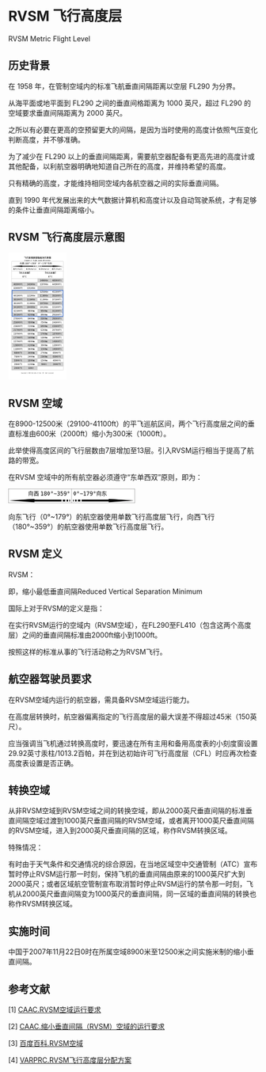 # RVSM 飞行高度层

RVSM Metric Flight Level



## 历史背景

在 1958 年，在管制空域内的标准飞航垂直间隔距离以空层 FL290 为分界。

从海平面或地平面到 FL290 之间的垂直间格距离为 1000 英尺，超过 FL290 的空域要求垂直间隔距离为 2000 英尺。

之所以有必要在更高的空预留更大的间隔，是因为当时使用的高度计依照气压变化判断高度，并不够准确。

为了减少在 FL290 以上的垂直间隔距离，需要航空器配备有更高先进的高度计或其他配备，以利航空器明确地知道自己所在的高度，并维持希望的高度。

只有精确的高度，才能维持相同空域内各航空器之间的实际垂直间隔。

直到 1990 年代发展出来的大气数据计算机和高度计以及自动驾驶系统，才有足够的条件让垂直间隔距离缩小。



## RVSM 飞行高度层示意图

<img src="./assets/Schematic_diagram_of_RVSM_flight_level.png" alt="Schematic_diagram_of_RVSM_flight_level" style="zoom:25%;" />



## RVSM 空域

在8900-12500米（29100-41100ft）的平飞巡航区间，两个飞行高度层之间的垂直标准由600米（2000ft）缩小为300米（1000ft）。

此举使得高度区间的飞行层数由7层增加至13层。引入RVSM运行相当于提高了航路的带宽。

在RVSM 空域中的所有航空器必须遵守“东单西双”原则，即为： 

<img src="./assets/Schematic_diagram_of_west_and_east.png" alt="Schematic_diagram_of_west_and_east" style="zoom:25%;" />

向东飞行（0°~179°）的航空器使用单数飞行高度层飞行，向西飞行（180°~359°）的航空器使用单数飞行高度层飞行。



## RVSM 定义

RVSM：

即，缩小最低垂直间隔Reduced Vertical Separation Minimum



国际上对于RVSM的定义是指：

在实行RVSM运行的空域内（RVSM空域），在FL290至FL410（包含这两个高度层）之间的垂直间隔标准由2000ft缩小到1000ft。

按照这样的标准从事的飞行活动称之为RVSM飞行。



## 航空器驾驶员要求

在RVSM空域内运行的航空器，需具备RVSM空域运行能力。

在高度层转换时，航空器偏离指定的飞行高度层的最大误差不得超过45米（150英尺）。

应当强调当飞机通过转换高度时，要迅速在所有主用和备用高度表的小刻度窗设置29.92英寸汞柱/1013.2百帕，并在到达初始许可飞行高度层（CFL）时应再次检查高度表设置是否正确。



## 转换空域

从非RVSM空域到RVSM空域之间的转换空域，即从2000英尺垂直间隔的标准垂直间隔空域过渡到1000英尺垂直间隔的RVSM空域，或者离开1000英尺垂直间隔的RVSM空域，进入到2000英尺垂直间隔的区域，称作RVSM转换区域。



特殊情况：

有时由于天气条件和交通情况的综合原因，在当地区域空中交通管制（ATC）宣布暂时停止RVSM运行那一时刻，保持飞机的垂直间隔由原来的1000英尺扩大到2000英尺；或者区域航空管制宣布取消暂时停止RVSM运行的禁令那一时刻，飞机从2000英尺垂直间隔变为1000英尺的垂直间隔，同一区域的垂直间隔的转换也称作RVSM转换区域。



## 实施时间

中国于2007年11月22日0时在所属空域8900米至12500米之间实施米制的缩小垂直间隔。



## 参考文献

[1] [CAAC.RVSM空域运行要求](https://www.caac.gov.cn/XXGK/XXGK/GFXWJ/201801/P020180123610461292434.pdf)

[2] [CAAC.缩小垂直间隔（RVSM）空域的运行要求](https://www.caac.gov.cn/XXGK/XXGK/GFXWJ/201511/P020151103346940128611.pdf)

[3] [百度百科.RVSM空域](https://baike.baidu.com/item/RVSM%E7%A9%BA%E5%9F%9F/15731374)

[4] [VARPRC.RVSM飞行高度层分配方案](https://www.vatprc.net/zh-cn/airspace/rvsm)
